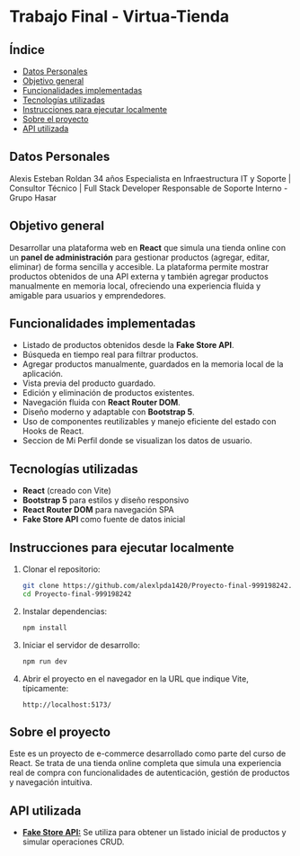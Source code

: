 # Trabajo Final - Virtua-Tienda

## Índice

- [Datos Personales](#datos-personales)
- [Objetivo general](#objetivo-general)
- [Funcionalidades implementadas](#funcionalidades-implementadas)
- [Tecnologías utilizadas](#tecnologías-utilizadas)
- [Instrucciones para ejecutar localmente](#instrucciones-para-ejecutar-localmente)
- [Sobre el proyecto](#sobre-el-proyecto)
- [API utilizada](#api-utilizada)

## Datos Personales
Alexis Esteban Roldan 
34 años
Especialista en Infraestructura IT y Soporte | Consultor Técnico | Full Stack Developer
Responsable de Soporte Interno - Grupo Hasar

## Objetivo general

Desarrollar una plataforma web en **React** que simula una tienda online con un **panel de administración** para gestionar productos (agregar, editar, eliminar) de forma sencilla y accesible. La plataforma permite mostrar productos obtenidos de una API externa y también agregar productos manualmente en memoria local, ofreciendo una experiencia fluida y amigable para usuarios y emprendedores.

## Funcionalidades implementadas

- Listado de productos obtenidos desde la **Fake Store API**.
- Búsqueda en tiempo real para filtrar productos.
- Agregar productos manualmente, guardados en la memoria local de la aplicación.
- Vista previa del producto guardado.
- Edición y eliminación de productos existentes.
- Navegación fluida con **React Router DOM**.
- Diseño moderno y adaptable con **Bootstrap 5**.
- Uso de componentes reutilizables y manejo eficiente del estado con Hooks de React.
- Seccion de Mi Perfil donde se visualizan los datos de usuario.

## Tecnologías utilizadas

- **React** (creado con Vite)
- **Bootstrap 5** para estilos y diseño responsivo
- **React Router DOM** para navegación SPA
- **Fake Store API** como fuente de datos inicial

## Instrucciones para ejecutar localmente

1. Clonar el repositorio:
   ```bash
   git clone https://github.com/alexlpda1420/Proyecto-final-999198242.git
   cd Proyecto-final-999198242
   ```
2. Instalar dependencias:

   ```bash
   npm install
   ```
3. Iniciar el servidor de desarrollo:

   ```bash
   npm run dev
   ```
4. Abrir el proyecto en el navegador en la URL que indique Vite, típicamente:

   ```
   http://localhost:5173/
   ```


## Sobre el proyecto

Este es un proyecto de e-commerce desarrollado como parte del curso de React. Se trata de una tienda online completa que simula una experiencia real de compra con funcionalidades de autenticación, gestión de productos y navegación intuitiva.


## API utilizada

* [**Fake Store API:**](https://fakestoreapi.com/products)
  Se utiliza para obtener un listado inicial de productos y simular operaciones CRUD.


